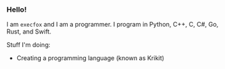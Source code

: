 ### Hello!
I am `execfox` and I am a programmer. I program in Python, C++, C, C#, Go, Rust, and Swift.

Stuff I'm doing:
  - Creating a programming language (known as Krikit)
